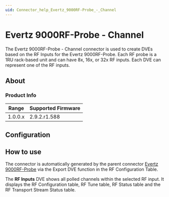 ```yaml
---
uid: Connector_help_Evertz_9000RF-Probe_-_Channel
---
```


# Evertz 9000RF-Probe - Channel

The Evertz 9000RF-Probe - Channel connector is used to create DVEs based on the RF Inputs for the Evertz 9000RF-Probe. Each RF probe is a 1RU rack-based unit and can have 8x, 16x, or 32x RF inputs. Each DVE can represent one of the RF inputs.

## About

### Product Info

| Range   | Supported Firmware |
|---------|--------------------|
| 1.0.0.x | 2.9.2.r1.588       |

## Configuration

## How to use

The connector is automatically generated by the parent connector [Evertz 9000RF-Probe](xref:Connector_help_Evertz_9000RF-Probe) via the Export DVE function in the RF Configuration Table.

The **RF Inputs** DVE shows all polled channels within the selected RF input. It displays the RF Configuration table, RF Tune table, RF Status table and the RF Transport Stream Status table.
